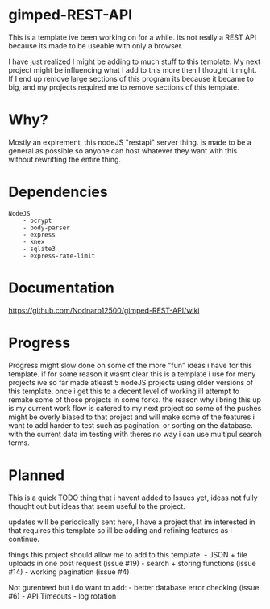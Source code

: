 # gimped-REST-API
This is a template ive been working on for a while. its not really a REST API because its made to be useable with only a browser.

I have just realized I might be adding to much stuff to this template. My next project might be influencing what I add to this more then I thought it might.
If I end up remove large sections of this program its because it became to big, and my projects required me to remove sections of this template.


# Why?
Mostly an expirement, this nodeJS "restapi" server thing. is made to be a general as possible so anyone can host whatever they want with this without rewritting the entire thing.


# Dependencies
    NodeJS
        - bcrypt
        - body-parser
        - express
        - knex
        - sqlite3
        - express-rate-limit

# Documentation

https://github.com/Nodnarb12500/gimped-REST-API/wiki

# Progress

Progress might slow done on some of the more "fun" ideas i have for this template. if for some reason it wasnt clear this is a template i use for meny projects ive so far made atleast 5 nodeJS projects using older versions of this template. once i get this to a decent level of working ill attempt to remake some of those projects in some forks. the reason why i bring this up is my current work flow is catered to my next project so some of the pushes might be overly biased to that project and will make some of the features i want to add harder to test such as pagination. or sorting on the database. with the current data im testing with theres no way i can use multipul search terms.


# Planned

This is a quick TODO thing that i havent added to Issues yet, ideas not fully thought out but ideas that seem useful to the project.

updates will be periodically sent here, I have a project that im interested in that requires this template so ill be adding and refining features as i continue.

things this project should allow me to add to this template:
    - JSON + file uploads in one post request (issue #19)
    - search + storing functions (issue #14)
    - working pagination (issue #4)

Not gurenteed but i do want to add:
    - better database error checking (issue #6)
    - API Timeouts
    - log rotation

    
